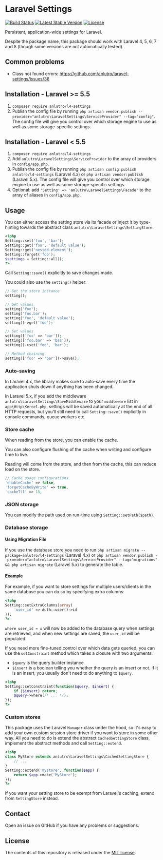 # Laravel Settings

[![Build Status](https://api.travis-ci.org/anlutro/laravel-settings.svg?branch=master)](https://travis-ci.org/anlutro/laravel-settings)
[![Latest Stable Version](https://poser.pugx.org/anlutro/l4-settings/v/stable.svg)](https://github.com/anlutro/laravel-settings/releases)
[![License](https://poser.pugx.org/anlutro/l4-settings/license.svg)](http://opensource.org/licenses/MIT)

Persistent, application-wide settings for Laravel.

Despite the package name, this package should work with Laravel 4, 5, 6, 7 and 8 (though some versions are not automatically tested).

## Common problems

- Class not found errors: https://github.com/anlutro/laravel-settings/issues/38

## Installation - Laravel >= 5.5

1. `composer require anlutro/l4-settings`
2. Publish the config file by running `php artisan vendor:publish --provider="anlutro\LaravelSettings\ServiceProvider" --tag="config"`. The config file will give you control over which storage engine to use as well as some storage-specific settings.

## Installation - Laravel < 5.5

1. `composer require anlutro/l4-settings`
2. Add `anlutro\LaravelSettings\ServiceProvider` to the array of providers in `config/app.php`.
3. Publish the config file by running `php artisan config:publish anlutro/l4-settings` (Laravel 4.x) or `php artisan vendor:publish` (Laravel 5.x). The config file will give you control over which storage engine to use as well as some storage-specific settings.
4. Optional: add `'Setting' => 'anlutro\LaravelSettings\Facade'` to the array of aliases in `config/app.php`.

## Usage

You can either access the setting store via its facade or inject it by type-hinting towards the abstract class `anlutro\LaravelSettings\SettingStore`.

```php
<?php
Setting::set('foo', 'bar');
Setting::get('foo', 'default value');
Setting::get('nested.element');
Setting::forget('foo');
$settings = Setting::all();
?>
```

Call `Setting::save()` explicitly to save changes made.

You could also use the `setting()` helper:

```php
// Get the store instance
setting();

// Get values
setting('foo');
setting('foo.bar');
setting('foo', 'default value');
setting()->get('foo');

// Set values
setting(['foo' => 'bar']);
setting(['foo.bar' => 'baz']);
setting()->set('foo', 'bar');

// Method chaining
setting(['foo' => 'bar'])->save();
```


### Auto-saving

In Laravel 4.x, the library makes sure to auto-save every time the application shuts down if anything has been changed.

In Laravel 5.x, if you add the middleware `anlutro\LaravelSettings\SaveMiddleware` to your `middleware` list in `app\Http\Kernel.php`, settings will be saved automatically at the end of all HTTP requests, but you'll still need to call `Setting::save()` explicitly in console commands, queue workers etc.


### Store cache

When reading from the store, you can enable the cache.

You can also configure flushing of the cache when writing and configure time to live.

Reading will come from the store, and then from the cache, this can reduce load on the store.

```php
// Cache usage configurations.
'enableCache' => false,
'forgetCacheByWrite' => true,
'cacheTtl' => 15,
```

### JSON storage

You can modify the path used on run-time using `Setting::setPath($path)`.


### Database storage

#### Using Migration File

If you use the database store you need to run `php artisan migrate --package=anlutro/l4-settings` (Laravel 4.x) or `php artisan vendor:publish --provider="anlutro\LaravelSettings\ServiceProvider" --tag="migrations" && php artisan migrate` (Laravel 5.x) to generate the table.

#### Example

For example, if you want to store settings for multiple users/clients in the same database you can do so by specifying extra columns:

```php
<?php
Setting::setExtraColumns(array(
	'user_id' => Auth::user()->id
));
?>
```

`where user_id = x` will now be added to the database query when settings are retrieved, and when new settings are saved, the `user_id` will be populated.

If you need more fine-tuned control over which data gets queried, you can use the `setConstraint` method which takes a closure with two arguments:

- `$query` is the query builder instance
- `$insert` is a boolean telling you whether the query is an insert or not. If it is an insert, you usually don't need to do anything to `$query`.

```php
<?php
Setting::setConstraint(function($query, $insert) {
	if ($insert) return;
	$query->where(/* ... */);
});
?>
```

### Custom stores

This package uses the Laravel `Manager` class under the hood, so it's easy to add your own custom session store driver if you want to store in some other way.
All you need to do is extend the abstract `CachedSettingStore` class, implement the abstract methods and call `Setting::extend`.

```php
<?php
class MyStore extends anlutro\LaravelSettings\CachedSettingStore {
	// ...
}
Setting::extend('mystore', function($app) {
	return $app->make('MyStore');
});
?>
```

If you want your setting store to be exempt from Laravel's caching, extend from `SettingStore` instead.

## Contact

Open an issue on GitHub if you have any problems or suggestions.


## License

The contents of this repository is released under the [MIT license](http://opensource.org/licenses/MIT).
